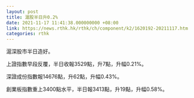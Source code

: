 ```yaml
---
layout: post
title: 滬股半日升0.2%
date: 2021-11-17 11:41:38.000000000 +08:00
link: https://news.rthk.hk/rthk/ch/component/k2/1620192-20211117.htm
categories: rthk
---
```


滬深股市半日造好。

上證指數早段反覆，半日收報3529點，升7點，升幅0.21%。

深證成份指數報14676點，升62點，升幅0.43%。

創業板指數重上3400點水平，半日報3413點，升19點，升幅0.58%。
